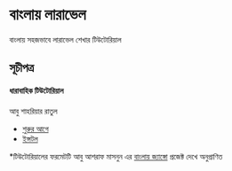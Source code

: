# বাংলায় লারাভেল
বাংলায় সহজভাবে লারাভেল শেখার টিউটোরিয়াল

## সূচীপত্র 

#### ধারাবাহিক টিউটোরিয়াল
আবু শাহরিয়ার রাতুল
<br/>

* <a href="Introduction.md">শুরুর আগে</a>
* <a href="install.md">ইন্সটল</a>


*টিউটোরিয়ালের ফরমেটটি আবু আশরাফ মাসনুন এর   <a href="https://github.com/masnun/django-bangla-book">বাংলায় জ্যাঙ্গো</a> প্রজেক্ট দেখে অনুপ্রাণিত
